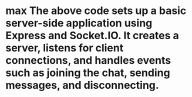 # max The above code sets up a basic server-side application using Express and Socket.IO. It creates a server, listens for client connections, and handles events such as joining the chat, sending messages, and disconnecting.
